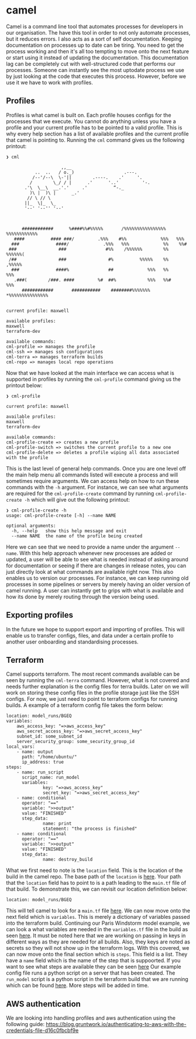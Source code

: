 # camel
Camel is a command line tool that automates processes for developers in our organisation. The have this tool in order 
to not only automate processes, but it reduces errors. I also acts as a sort of self documentation. Keeping 
documentation on processes up to date can be tiring. You need to get the process working and then it's all too 
tempting to move onto the next feature or start using it instead of updating the documentation. This documentation 
lag can be completely cut with well-structured code that performs our processes. Someone can instantly see the most 
uptodate process we use by just looking at the code that executes this process. However, before we use it we have 
to work with profiles. 

## Profiles 
Profiles is what camel is built on. Each profile houses configs for the processes that we execute. You cannot 
do anything unless you have a profile and your current profile has to be pointed to a valid profile. This is why every 
help section has a list of available profiles and the current profile that camel is pointing to. Running the 
```cml``` command gives us the following printout:

```commandline
❯ cml

                     ,,__
           ..  ..   / o._)                   .---.
          /--'/--\  \-'||        .----.    .'     '.
         /        \_/ / |      .'      '..'         '-.
       .'\  \__\  __.'.'     .'          “-._
         )\ |  )\ |      _.'
        // \ // \
       ||_  \|_  \_
       '--' '--'' '--' 


                                                                                
      ############      %####%%#%%%%%       /%%%%%%%%%%%%%%%%      %%%%%%%%%%%% 
   ####          #### ###/         .%%%    #%%             %%%   %%%            
  ###              ####/             .%%%   %%%             %%    %%#           
 ###                ###               #%%    /%%%%%%        %%     %%%%%%(      
 /##                ###                #%          %%%%%    %%          ,%%%%%  
  ###              ####%               ##             %%%   %%              %%% 
   .###(        /###. ####         %#  ##%            %%%   %%#             %%% 
      ############       ###########    ########%%%%%%%      *%%%%%%%%%%%%%%%  


current profile: maxwell

available profiles:
maxwell
terraform-dev

available commands:
cml-profile => manages the profile
cml-ssh => manages ssh configurations
cml-terra => manages terraform builds
cml-repo => manages local repo operations

```
Now that we have looked at the main interface we can access what is supported in profiles by running the 
```cml-profile``` command giving us the printout below:
```commandline
❯ cml-profile

current profile: maxwell

available profiles:
maxwell
terraform-dev

available commands:
cml-profile-create => creates a new profile
cml-profile-switch => switches the current profile to a new one
cml-profile-delete => deletes a profile wiping all data associated with the profile
```
This is the last level of general help commands. Once you are one level off the main help menu all commands listed 
will execute a process and will sometimes require arguments. We can access help on how to run these commands with the 
```-h``` argument. For instance, we can see what arguments are required for the ```cml-profile-create``` command 
by running ```cml-profile-create -h``` which will give out the following printout:
```commandline
❯ cml-profile-create -h
usage: cml-profile-create [-h] --name NAME

optional arguments:
  -h, --help   show this help message and exit
  --name NAME  the name of the profile being created
```
Here we can see that we need to provide a name under the argument ```--name```. With this help approach whenever 
new processes are added or updated, a user will be able to see what is needed instead of asking around for documentation
or seeing if there are changes in release notes, you can just directly look at what commands are available right now. 
This also enables us to version our processes. For instance, we can keep running old processes in some pipelines or 
servers by merely having an older version of camel running. A user can instantly get to grips with what is available
and how its done by merely routing through the version being used.

## Exporting profiles 
In the future we hope to support export and importing of profiles. This will enable us to transfer configs, files, and 
data under a certain profile to another user onboarding and standardising processes. 

## Terraform 
Camel supports terraform. The most recent commands available can be seen by running the ```cml-terra``` command.
However, what is not covered and needs further explanation is the config files for terra builds. Later on we will 
work on storing these config files in the profile storage just like the SSH configs. For now, we just need to point to 
terraform configs for running builds. A example of a terraform config file takes the form below:

```commandline
location: model_runs/BGEQ
variables:
    aws_access_key: "=>aws_access_key"
    aws_secret_access_key: "=>aws_secret_access_key"
    subnet_id: some_subnet_id
    server_security_group: some_security_group_id
local_vars:
    - name: output
      path: "/home/ubuntu/"
      ip_address: true
steps:
    - name: run_script
      script_name: run_model
      variables:
              key: "=>aws_access_key"
              secret_key: "=>aws_secret_access_key"
    - name: conditional
      operator: "=="
      variable: ">>output"
      value: "FINISHED"
      step_data:
              name: print
              statement: "the process is finished"
    - name: conditional
      operator: "=="
      variable: ">>output"
      value: "FINISHED"
      step_data:
              name: destroy_build
```
What we first need to note is the ```location``` field. This is the location of the build in the camel repo. The 
base path of the ```location``` is [here](https://github.com/OasisLMF/camel/tree/main/camel/terra/terra_builds). Your
path that the ```location``` field has to point to is a path leading to the ```main.tf``` file of that build. 
To demonstrate this, we can revisit our location definition below:
```commandline
location: model_runs/BGEQ
```
This will tell camel to look for a ```main.tf``` file 
[here](https://github.com/OasisLMF/camel/tree/main/camel/terra/terra_builds/model_runs/pariswindstorm). We can now 
move onto the next field which is ```variables```. This is merely a dictionary of variables passed into the terraform 
build. Continuing our Paris Windstorm model example, we can look a what variables are needed in the 
```variables.tf``` file in the build as seen 
[here](https://github.com/OasisLMF/camel/blob/main/camel/terra/terra_builds/model_runs/pariswindstorm/variables.tf). 
It must be noted here that we are working on passing in keys in different ways as they are needed for all builds. Also, 
they keys are noted as secrets so they will not show up in the terraform logs. With this covered, we can now move onto 
the final section which is ```steps```. This field is a list. They have a ```name``` field which is the name of the 
step that is suppoorted. If you want to see what steps are available they can be seen 
[here](https://github.com/OasisLMF/camel/blob/15c2aa3bb67945703b81ce91c6c8ecfd37bb29a0/camel/terra/run_terra.py#L61)
Our example config file runs a python script on a server that has been created. The ```run_model``` script is a 
python script in the terraform build that we are running which can be found 
[here](https://github.com/OasisLMF/camel/blob/main/camel/terra/terra_builds/model_runs/pariswindstorm/run_model.py).
More steps will be added in time. 

## AWS authentication 
We are looking into handling profiles and aws authentication using the following guide:
https://blog.gruntwork.io/authenticating-to-aws-with-the-credentials-file-d16c0fbcbf9e

